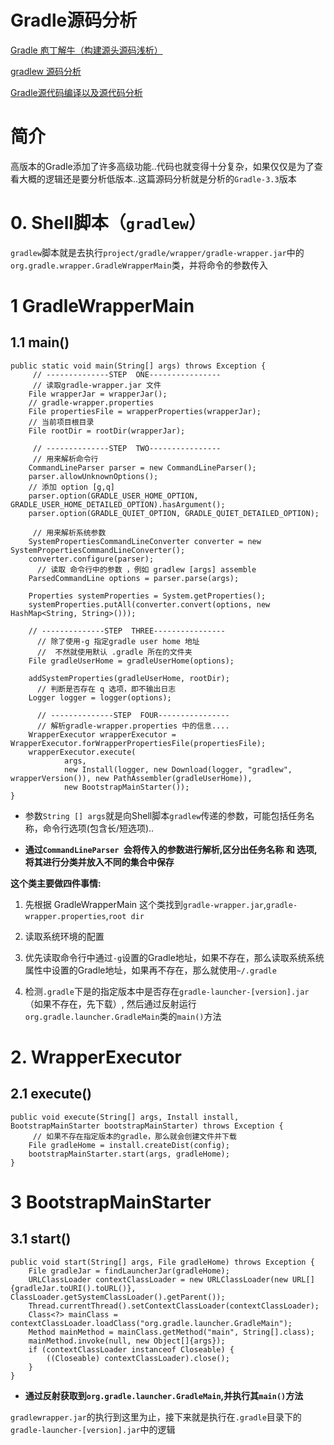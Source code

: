 # Gradle源码分析
[Gradle 庖丁解牛（构建源头源码浅析）](https://blog.csdn.net/yanbober/article/details/60584621)

[gradlew 源码分析](https://blog.knero.cn/2017/10/15/gradlew-source-analyze.html)

[Gradle源代码编译以及源代码分析](https://blog.51cto.com/483181/category5.html)
# 简介

高版本的Gradle添加了许多高级功能..代码也就变得十分复杂，如果仅仅是为了查看大概的逻辑还是要分析低版本..这篇源码分析就是分析的`Gradle-3.3`版本


# 0. Shell脚本（`gradlew`）

`gradlew`脚本就是去执行`project/gradle/wrapper/gradle-wrapper.jar`中的  `org.gradle.wrapper.GradleWrapperMain`类，并将命令的参数传入

# 1 GradleWrapperMain

## 1.1 main()

    public static void main(String[] args) throws Exception {
    	 // --------------STEP  ONE----------------
    	 // 读取gradle-wrapper.jar 文件
        File wrapperJar = wrapperJar();
        // gradle-wrapper.properties
        File propertiesFile = wrapperProperties(wrapperJar);
        // 当前项目根目录
        File rootDir = rootDir(wrapperJar);

		 // --------------STEP  TWO----------------
		 // 用来解析命令行
        CommandLineParser parser = new CommandLineParser();
        parser.allowUnknownOptions();
        // 添加 option [g,q]
        parser.option(GRADLE_USER_HOME_OPTION, GRADLE_USER_HOME_DETAILED_OPTION).hasArgument();
        parser.option(GRADLE_QUIET_OPTION, GRADLE_QUIET_DETAILED_OPTION);

		 // 用来解析系统参数
        SystemPropertiesCommandLineConverter converter = new SystemPropertiesCommandLineConverter();
        converter.configure(parser);
		  // 读取 命令行中的参数 ，例如 gradlew [args] assemble
        ParsedCommandLine options = parser.parse(args);

        Properties systemProperties = System.getProperties();
        systemProperties.putAll(converter.convert(options, new HashMap<String, String>()));
        
        // --------------STEP  THREE----------------
		  // 除了使用-g 指定gradle user home 地址
		  //  不然就使用默认 .gradle 所在的文件夹
        File gradleUserHome = gradleUserHome(options);

        addSystemProperties(gradleUserHome, rootDir);
		  // 判断是否存在 q 选项，即不输出日志
        Logger logger = logger(options);

		  // --------------STEP  FOUR----------------
		  // 解析gradle-wrapper.properties 中的信息....
        WrapperExecutor wrapperExecutor = WrapperExecutor.forWrapperPropertiesFile(propertiesFile);
        wrapperExecutor.execute(
                args,
                new Install(logger, new Download(logger, "gradlew", wrapperVersion()), new PathAssembler(gradleUserHome)),
                new BootstrapMainStarter());
    }

- 参数`String [] args`就是向Shell脚本`gradlew`传递的参数，可能包括任务名称，命令行选项(包含长/短选项)..

- **通过`CommandLineParser `会将传入的参数进行解析,区分出任务名称 和 选项,将其进行分类并放入不同的集合中保存**

**这个类主要做四件事情:**

1. 先根据 GradleWrapperMain 这个类找到`gradle-wrapper.jar`,`gradle-wrapper.properties`,`root dir`

2. 读取系统环境的配置

3. 优先读取命令行中通过`-g`设置的Gradle地址，如果不存在，那么读取系统系统属性中设置的Gradle地址，如果再不存在，那么就使用`~/.gradle`

4. 检测`.gradle`下是的指定版本中是否存在`gradle-launcher-[version].jar`（如果不存在，先下载）, 然后通过反射运行`org.gradle.launcher.GradleMain`类的`main()`方法


# 2. WrapperExecutor

## 2.1 execute()

    public void execute(String[] args, Install install, BootstrapMainStarter bootstrapMainStarter) throws Exception {
    	 // 如果不存在指定版本的gradle，那么就会创建文件并下载
        File gradleHome = install.createDist(config);
        bootstrapMainStarter.start(args, gradleHome);
    }

# 3 BootstrapMainStarter

## 3.1 start()

    public void start(String[] args, File gradleHome) throws Exception {
        File gradleJar = findLauncherJar(gradleHome);
        URLClassLoader contextClassLoader = new URLClassLoader(new URL[]{gradleJar.toURI().toURL()}, ClassLoader.getSystemClassLoader().getParent());
        Thread.currentThread().setContextClassLoader(contextClassLoader);
        Class<?> mainClass = contextClassLoader.loadClass("org.gradle.launcher.GradleMain");
        Method mainMethod = mainClass.getMethod("main", String[].class);
        mainMethod.invoke(null, new Object[]{args});
        if (contextClassLoader instanceof Closeable) {
            ((Closeable) contextClassLoader).close();
        }
    }
    
- **通过反射获取到`org.gradle.launcher.GradleMain`,并执行其`main()`方法**


`gradlewrapper.jar`的执行到这里为止，接下来就是执行在`.gradle`目录下的`gradle-launcher-[version].jar`中的逻辑

